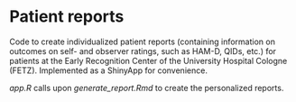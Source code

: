 # Patient reports
Code to create individualized patient reports (containing information on outcomes on self- and observer ratings, such as HAM-D, QIDs, etc.) for patients at the Early Recognition Center of the University Hospital Cologne (FETZ). Implemented as a ShinyApp for convenience. 

*app.R* calls upon *generate_report.Rmd* to create the personalized reports.
